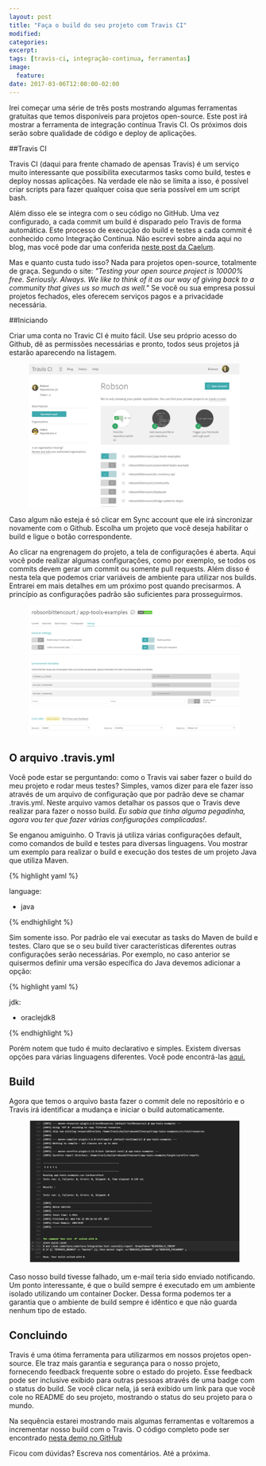 ```yaml
---
layout: post
title: "Faça o build do seu projeto com Travis CI"
modified:
categories: 
excerpt:
tags: [travis-ci, integração-continua, ferramentas]
image:
  feature:
date: 2017-03-06T12:00:00-02:00
---
```


Irei começar uma série de três posts mostrando algumas ferramentas gratuitas que temos disponíveis para projetos open-source. Este post irá mostrar a ferramenta de integração contínua Travis CI. Os próximos dois serão sobre qualidade de código e deploy de aplicações.

##Travis CI

Travis CI (daqui para frente chamado de apensas Travis) é um serviço muito interessante que possibilita executarmos tasks como build, testes e deploy nossas aplicações. Na verdade ele não se limita a isso, é possível criar scripts para fazer qualquer coisa que seria possível em um script bash.

Além disso ele se integra com o seu código no GitHub. Uma vez configurado, a cada commit um build é disparado pelo Travis de forma automática. Este processo de execução do build e testes a cada commit é conhecido como Integração Contínua. Não escrevi sobre ainda aqui no blog, mas você pode dar uma conferida [neste post da Caelum](http://blog.caelum.com.br/integracao-continua/).

Mas e quanto custa tudo isso? Nada para projetos open-source, totalmente de graça. Segundo o site: *"Testing your open source project is 10000% free. Seriously. Always. We like to think of it as our way of giving back to a community that gives us so much as well."* Se você ou sua empresa possui projetos fechados, eles oferecem serviços pagos e a privacidade necessária.

##Iniciando

Criar uma conta no Travic CI é muito fácil. Use seu próprio acesso do Github, dê as permissões necessárias e pronto, todos seus projetos já estarão aparecendo na listagem.

<figure>
	<img src="/images/2017-03-06-travis/1.png" alt="Lista de projetos no Travis">
</figure>

Caso algum não esteja é só clicar em Sync account que ele irá sincronizar novamente com o Github. Escolha um projeto que você deseja habilitar o build e ligue o botão correspondente.

Ao clicar na engrenagem do projeto, a tela de configurações é aberta. Aqui você pode realizar algumas configurações, como por exemplo, se todos os commits devem gerar um commit ou somente pull requests. Além disso é nesta tela que podemos criar variáveis de ambiente para utilizar nos builds. Entrarei em mais detalhes em um próximo post quando precisarmos. A princípio as configurações padrão são suficientes para prosseguirmos.

<figure>
	<img src="/images/2017-03-06-travis/2.png" alt="Tela de configurações">
</figure>

## O arquivo .travis.yml
Você pode estar se perguntando: como o Travis vai saber fazer o build do meu projeto e rodar meus testes? Simples, vamos dizer para ele fazer isso através de um arquivo de configuração que por padrão deve se chamar .travis.yml.
Neste arquivo vamos detalhar os passos que o Travis deve realizar para fazer o nosso build. *Eu sabia que tinha alguma pegadinha, agora vou ter que fazer várias configurações complicadas!*. 

Se enganou amiguinho. O Travis já utiliza várias configurações default, como comandos de build e testes para diversas linguagens. Vou mostrar um exemplo para realizar o build e execução dos testes de um projeto Java que utiliza Maven.

{% highlight yaml %}

language: 
  - java

{% endhighlight %}

Sim somente isso. Por padrão ele vai executar as tasks do Maven de build e testes. Claro que se o seu build tiver características diferentes outras configurações serão necessárias. Por exemplo, no caso anterior se quisermos definir uma versão específica do Java devemos adicionar a opção:

{% highlight yaml %}

jdk:
  - oraclejdk8

{% endhighlight %}

Porém notem que tudo é muito declarativo e simples. Existem diversas opções para várias linguagens diferentes. Você pode encontrá-las [aqui.](https://docs.travis-ci.com/user/customizing-the-build)

## Build

Agora que temos o arquivo basta fazer o commit dele no repositório e o Travis irá identificar a mudança e iniciar o build automaticamente. 

<figure>
	<img src="/images/2017-03-06-travis/3.png" alt="Tela mostrando a saída do build">
</figure>


Caso nosso build tivesse falhado, um e-mail teria sido enviado notificando. Um ponto interessante, é que o build sempre é executado em um ambiente isolado utilizando um container Docker. Dessa forma podemos ter a garantia que o ambiente de build sempre é idêntico e que não guarda nenhum tipo de estado. 

## Concluindo
Travis é uma ótima ferramenta para utilizarmos em nossos projetos open-source. Ele traz mais garantia e segurança para o nosso projeto, fornecendo feedback frequente sobre o estado do projeto. Esse feedback pode ser inclusive exibido para outras pessoas através de uma badge com o status do build. Se você clicar nela, já será exibido um link para que você cole no README do seu projeto, mostrando o status do seu projeto para o mundo. 

Na sequência estarei mostrando mais algumas ferramentas e voltaremos a incrementar nosso build com o Travis. O código completo pode ser encontrado [nesta demo no GitHub](https://github.com/robsonbittencourt/app-tools-examples)

Ficou com dúvidas? Escreva nos comentários. Até a próxima.

